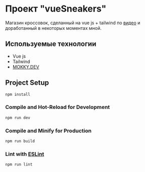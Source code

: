 # Проект "vueSneakers"

Магазин кроссовок, сделанный на vue js + tailwind по [видео](https://www.youtube.com/watch?v=U_-Ht_v-oAs&t=6182s) и доработанный в некоторых моментах мной.

## Используемые технологии
<div> 
<ul>
<li>Vue js</li>
<li>Tailwind</li>
<li><a href="https://mokky.dev/">MOKKY.DEV</a></li>
</ul>
</div> 

## Project Setup

```sh
npm install
```

### Compile and Hot-Reload for Development

```sh
npm run dev
```

### Compile and Minify for Production

```sh
npm run build
```

### Lint with [ESLint](https://eslint.org/)

```sh
npm run lint
```
